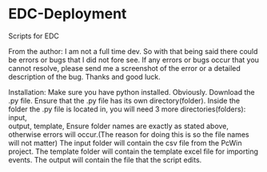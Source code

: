 # EDC-Deployment
Scripts for EDC

From the author:
  I am not a full time dev. So with that being said there could be errors or bugs that I did not fore see. If any errors or bugs occur that you cannot resolve, please    send me a screenshot of the error or a detailed description of the bug. Thanks and good luck.

Installation:
  Make sure you have python installed. Obviously.
  Download the .py file.
  Ensure that the .py file has its own directory(folder).
  Inside the folder the .py file is located in, you will need 3 more directories(folders):
    input,<br>
    output,
    template,
  Ensure folder names are exactly as stated above, otherwise errors will occur.(The reason for doing this is so the file names will not matter)
  The input folder will contain the csv file from the PcWin project.
  The template folder will contain the template excel file for importing events.
  The output will contain the file that the script edits.
  
 
  
